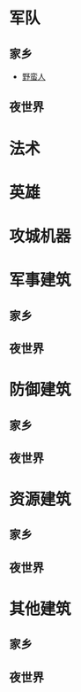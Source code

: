 # 军队

## 家乡

* [野蛮人](./troops/Barbarian.md)


## 夜世界

# 法术

# 英雄

# 攻城机器

# 军事建筑

## 家乡

## 夜世界

# 防御建筑

## 家乡

## 夜世界

# 资源建筑

## 家乡

## 夜世界

# 其他建筑

## 家乡

## 夜世界